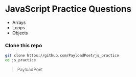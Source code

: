 # JavaScript Practice Questions

- Arrays
- Loops
- Objects

### Clone this repo 
```bash
git clone https://github.com/PayloadPoet/js_practice
cd js_practice
```

> PayloadPoet
